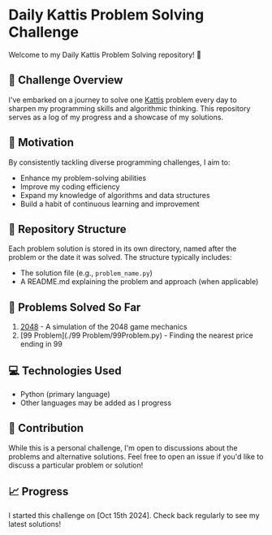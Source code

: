 # Daily Kattis Problem Solving Challenge

Welcome to my Daily Kattis Problem Solving repository! 👋

## 🎯 Challenge Overview

I've embarked on a journey to solve one [Kattis](https://open.kattis.com/) problem every day to sharpen my programming skills and algorithmic thinking. This repository serves as a log of my progress and a showcase of my solutions.

## 🚀 Motivation

By consistently tackling diverse programming challenges, I aim to:
- Enhance my problem-solving abilities
- Improve my coding efficiency
- Expand my knowledge of algorithms and data structures
- Build a habit of continuous learning and improvement

## 📁 Repository Structure

Each problem solution is stored in its own directory, named after the problem or the date it was solved. The structure typically includes:

- The solution file (e.g., `problem_name.py`)
- A README.md explaining the problem and approach (when applicable)

## 🧩 Problems Solved So Far

1. [2048](./2048/2048.py) - A simulation of the 2048 game mechanics
2. [99 Problem](./99 Problem/99Problem.py) - Finding the nearest price ending in 99

## 💻 Technologies Used

- Python (primary language)
- Other languages may be added as I progress

## 🤝 Contribution

While this is a personal challenge, I'm open to discussions about the problems and alternative solutions. Feel free to open an issue if you'd like to discuss a particular problem or solution!

## 📈 Progress

I started this challenge on [Oct 15th 2024]. Check back regularly to see my latest solutions!

